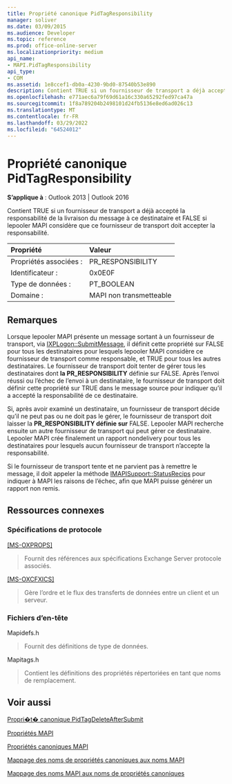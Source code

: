 ```yaml
---
title: Propriété canonique PidTagResponsibility
manager: soliver
ms.date: 03/09/2015
ms.audience: Developer
ms.topic: reference
ms.prod: office-online-server
ms.localizationpriority: medium
api_name:
- MAPI.PidTagResponsibility
api_type:
- COM
ms.assetid: 1e8ccef1-db0a-4230-9bd0-87540b53e890
description: Contient TRUE si un fournisseur de transport a déjà accepté la responsabilité de remettre le message à ce destinataire.
ms.openlocfilehash: e771aec6a79f69d61a16c330a65292fed97ca47a
ms.sourcegitcommit: 1f8a789204b2498101d24fb5136e8ed6ad026c13
ms.translationtype: MT
ms.contentlocale: fr-FR
ms.lasthandoff: 03/29/2022
ms.locfileid: "64524012"
---
```

# <a name="pidtagresponsibility-canonical-property"></a>Propriété canonique PidTagResponsibility

  
  
**S’applique à** : Outlook 2013 | Outlook 2016 
  
Contient TRUE si un fournisseur de transport a déjà accepté la responsabilité de la livraison du message à ce destinataire et FALSE si lepooler MAPI considère que ce fournisseur de transport doit accepter la responsabilité.
  
|Propriété |Valeur |
|:-----|:-----|
|Propriétés associées :  <br/> |PR_RESPONSIBILITY  <br/> |
|Identificateur :  <br/> |0x0E0F  <br/> |
|Type de données :  <br/> |PT_BOOLEAN  <br/> |
|Domaine :  <br/> |MAPI non transmetteable  <br/> |
   
## <a name="remarks"></a>Remarques

Lorsque lepooler MAPI présente un message sortant à un fournisseur de transport, via [IXPLogon::SubmitMessage](ixplogon-submitmessage.md), il définit cette propriété sur FALSE pour tous les destinataires pour lesquels lepooler MAPI considère ce fournisseur de transport comme responsable, et TRUE pour tous les autres destinataires. Le fournisseur de transport doit tenter de gérer tous les destinataires dont **la PR_RESPONSIBILITY** définie sur FALSE. Après l’envoi réussi ou l’échec de l’envoi à un destinataire, le fournisseur de transport doit définir cette propriété sur TRUE dans le message source pour indiquer qu’il a accepté la responsabilité de ce destinataire. 
  
Si, après avoir examiné un destinataire, un fournisseur de transport décide qu’il ne peut pas ou ne doit pas le gérer, le fournisseur de transport doit laisser la **PR_RESPONSIBILITY définie sur** FALSE. Lepooler MAPI recherche ensuite un autre fournisseur de transport qui peut gérer ce destinataire. Lepooler MAPI crée finalement un rapport nondelivery pour tous les destinataires pour lesquels aucun fournisseur de transport n’accepte la responsabilité. 
  
Si le fournisseur de transport tente et ne parvient pas à remettre le message, il doit appeler la méthode [IMAPISupport::StatusRecips](imapisupport-statusrecips.md) pour indiquer à MAPI les raisons de l’échec, afin que MAPI puisse générer un rapport non remis. 
  
## <a name="related-resources"></a>Ressources connexes

### <a name="protocol-specifications"></a>Spécifications de protocole

[[MS-OXPROPS]](https://msdn.microsoft.com/library/f6ab1613-aefe-447d-a49c-18217230b148%28Office.15%29.aspx)
  
> Fournit des références aux spécifications Exchange Server protocole associés.
    
[[MS-OXCFXICS]](https://msdn.microsoft.com/library/b9752f3d-d50d-44b8-9e6b-608a117c8532%28Office.15%29.aspx)
  
> Gère l’ordre et le flux des transferts de données entre un client et un serveur.
    
### <a name="header-files"></a>Fichiers d’en-tête

Mapidefs.h
  
> Fournit des définitions de type de données.
    
Mapitags.h
  
> Contient les définitions des propriétés répertoriées en tant que noms de remplacement.
    
## <a name="see-also"></a>Voir aussi



[Propri�t� canonique PidTagDeleteAfterSubmit](pidtagdeleteaftersubmit-canonical-property.md)


[Propriétés MAPI](mapi-properties.md)
  
[Propriétés canoniques MAPI](mapi-canonical-properties.md)
  
[Mappage des noms de propriétés canoniques aux noms MAPI](mapping-canonical-property-names-to-mapi-names.md)
  
[Mappage des noms MAPI aux noms de propriétés canoniques](mapping-mapi-names-to-canonical-property-names.md)

